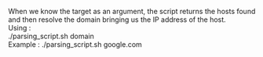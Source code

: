 When we know the target as an argument, the script returns the hosts
found and then resolve the domain bringing us the IP address of the host.<br>
Using :<br>
    ./parsing_script.sh domain<br>
    Example : ./parsing_script.sh google.com
